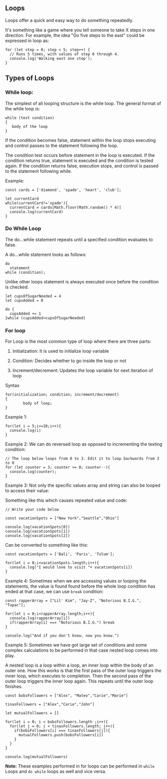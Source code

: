 ## Loops

Loops offer a quick and easy way to do something repeatedly.

It's something like a game where you tell someone to take X steps in one direction. For example, the idea "Go five steps to the east" could be expressed in loop as:

```
for (let step = 0; step < 5; step++) {
  // Runs 5 times, with values of step 0 through 4.
  console.log('Walking east one step');
}
```

## Types of Loops

### While loop:

The simplest of all looping structure is the while loop. The general format of the while
loop is:

```
while (test condition)
{
   body of the loop
}
```

If the condition becomes false, statement within the loop stops executing and control passes to the statement following the loop.

The condition test occurs before statement in the loop is executed. If the condition returns true, statement is executed and the condition is tested again. If the condition returns false, execution stops, and control is passed to the statement following while.

Example:

```
const cards = ['diamond', 'spade', 'heart', 'club'];

let currentCard
while(currentCard!='spade'){
  currentCard = cards[Math.floor(Math.random() * 4)]
  console.log(currentCard)
}
```

### Do While Loop

The do...while statement repeats until a specified condition evaluates to false.

A do...while statement looks as follows:

```
do
  statement
while (condition);
```

Unlike other loops statement is always executed once before the condition is checked.

```
let cupsOfSugarNeeded = 4
let cupsAdded = 0

do {
  cupsAdded += 1
}while (cupsAdded<cupsOfSugarNeeded)
```

### For loop

For Loop is the most common type of loop where there are three parts:

1. Initialization: It is used to initialize loop variable

2. Condition: Decides whether to go inside the loop or not

3. Increment/decrement: Updates the loop variable for next iteration of loop

Syntax

```
for(initialization; condition; increment/decrement)
{
        body of loop;
}
```

Example 1:

```
for(let i = 5;i<=10;i++){
  console.log(i)
}
```

Example 2:
We can do reversed loop as opposed to incrementing the testing condition:

```
// The loop below loops from 0 to 3. Edit it to loop backwards from 3 to 0
for (let counter = 3; counter >= 0; counter--){
  console.log(counter);
}
```

Example 3: Not only the specific values array and string can also be looped to access their value:

Something like this which causes repeated value and code:

```
// Write your code below

const vacationSpots = ["New York","Seattle","Ohio"]

console.log(vacationSpots[0])
console.log(vacationSpots[1])
console.log(vacationSpots[2])

```

Can be converted to something like this:

```
const vacationSpots = ['Bali', 'Paris', 'Tulum'];

for(let i = 0;i<vacationSpots.length;i++){
  console.log("I would love to visit "+ vacationSpots[i])
}
```

Example 4: Sometimes when we are accessing values or looping the statements, the value is found found before the whole loop condition has ended at that case, we can use `break` condition:

```
const rapperArray = ["Lil' Kim", "Jay-Z", "Notorious B.I.G.", "Tupac"];

for(let i = 0;i<rapperArray.length;i++){
  console.log(rapperArray[i])
  if(rapperArray[i] === "Notorious B.I.G.") break
}

console.log("And if you don't know, now you know.")
```

Example 5:
Sometimes we have got large set of conditions and some complex calculations to be performed in that case nested loop comes into play.

A nested loop is a loop within a loop, an inner loop within the body of an outer one. How this works is that the first pass of the outer loop triggers the inner loop, which executes to completion. Then the second pass of the outer loop triggers the inner loop again. This repeats until the outer loop finishes.

```
const bobsFollowers = ["Alex", "Mateo","Carie","Marie"]

tinasFollowers = ["Alex","Carie","John"]

let mutualFollowers = []

for(let i = 0; i < bobsFollowers.length ;i++){
  for(let j = 0; j < tinasFollowers.length; j++){
    if(bobsFollowers[i] === tinasFollowers[j]){
      mutualFollowers.push(bobsFollowers[i])
    }
  }
}

console.log(mutualFollowers)
```

**Note:** These examples performed in for loops can be performed in `while` Loops and `do while` loops as well and vice versa.
